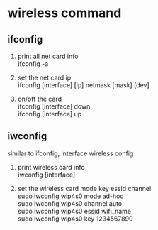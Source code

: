 # wireless command  
## ifconfig  

1. print all net card info  
ifconfig  -a  

2. set the net card ip  
ifconfig  [interface]  [ip]  netmask   [mask]   [dev]  

3. on/off the card  
ifconfig  [interface]  down  
ifconfig  [interface]  up  


## iwconfig  
similar to ifconfig, interface wireless config  

1. print wireless card info  
iwconfig  [interface]  

2. set the wireless card mode key essid channel  
sudo  iwconfig  wlp4s0  mode  ad-hoc  
sudo  iwconfig  wlp4s0  channel  auto  
sudo  iwconfig  wlp4s0  essid  wifi_name   
sudo  iwconfig  wlp4s0  key  1234567890  
